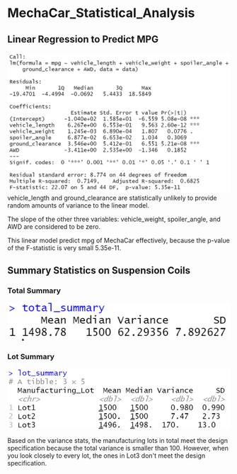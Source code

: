 # MechaCar_Statistical_Analysis

## Linear Regression to Predict MPG
![alt text](images/1.png)
vehicle_length and ground_clearance are statistically unlikely to provide random amounts of variance to the linear model.

The slope of the other three variables: vehicle_weight, spoiler_angle, and AWD are considered to be zero.

This linear model predict mpg of MechaCar effectively, because the p-value of the F-statistic is very small 5.35e-11.

## Summary Statistics on Suspension Coils
### Total Summary
![alt text](images/2.1.png)

### Lot Summary
![alt text](images/2.2.png)

Based on the variance stats, the manufacturing lots in total meet the design specification because the total variance is smaller than 100. However, when you look closely to every lot, the ones in Lot3 don't meet the design specification.

